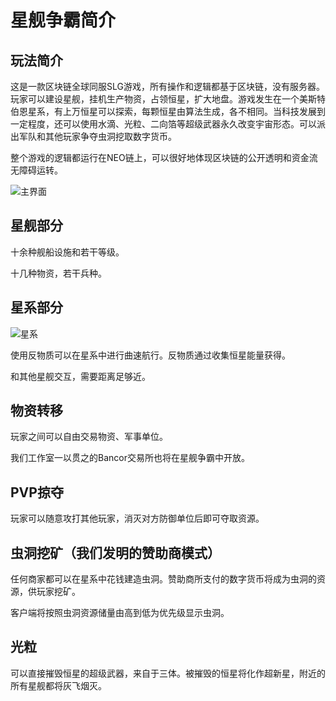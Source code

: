 # 星舰争霸简介


## 玩法简介

这是一款区块链全球同服SLG游戏，所有操作和逻辑都基于区块链，没有服务器。玩家可以建设星舰，挂机生产物资，占领恒星，扩大地盘。游戏发生在一个美斯特伯恩星系，有上万恒星可以探索，每颗恒星由算法生成，各不相同。当科技发展到一定程度，还可以使用水滴、光粒、二向箔等超级武器永久改变宇宙形态。可以派出军队和其他玩家争夺虫洞挖取数字货币。

整个游戏的逻辑都运行在NEO链上，可以很好地体现区块链的公开透明和资金流无障碍运转。

![主界面](https://github.com/stv1024/WarOfStarshipNEO/blob/master/Art/0.jpg)
## 星舰部分

十余种舰船设施和若干等级。

十几种物资，若干兵种。

## 星系部分

![星系](https://github.com/stv1024/WarOfStarshipNEO/blob/master/Art/3.jpg)

使用反物质可以在星系中进行曲速航行。反物质通过收集恒星能量获得。

和其他星舰交互，需要距离足够近。

## 物资转移

玩家之间可以自由交易物资、军事单位。

我们工作室一以贯之的Bancor交易所也将在星舰争霸中开放。

## PVP掠夺

玩家可以随意攻打其他玩家，消灭对方防御单位后即可夺取资源。

## 虫洞挖矿（我们发明的赞助商模式）

任何商家都可以在星系中花钱建造虫洞。赞助商所支付的数字货币将成为虫洞的资源，供玩家挖矿。

客户端将按照虫洞资源储量由高到低为优先级显示虫洞。

## 光粒

可以直接摧毁恒星的超级武器，来自于三体。被摧毁的恒星将化作超新星，附近的所有星舰都将灰飞烟灭。